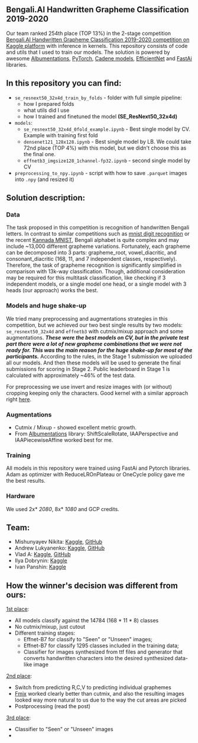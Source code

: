 ## Bengali.AI Handwritten Grapheme Classification 2019-2020

Our team ranked 254th place (TOP 13%) in the 2-stage competition [Bengali.AI Handwritten Grapheme Classification 2019-2020 competition on Kaggle platform](https://www.kaggle.com/c/bengaliai-cv19/leaderboard) with inference in kernels. This repository consists of code and utils that I used to train our models. The solution is powered by awesome [Albumentations](https://github.com/albu/albumentations), [PyTorch](https://pytorch.org), [Cadene models](https://github.com/Cadene/pretrained-models.pytorch), [EfficientNet](https://github.com/rwightman/pytorch-image-models) and [FastAi](https://docs.fast.ai/) libraries.

## In this repository you can find:
* `se_resnext50_32x4d_train_by_folds` - folder with full simple pipeline:
  * how I prepared folds
  * what utils did I use
  * how I trained and finetuned the model **(SE_ResNext50_32x4d)**
* `models`:
  * `se_resnext50_32x4d_0fold_example.ipynb` - Best single model by CV. Example with training first fold
  * `densenet121_128x128.ipynb` - Best single model by LB. We could take 72nd place (TOP 4%) with this model, but we didn't choose this as the final one.
  * `effnetb3_imgsize128_1channel-fp32.ipynb` - second single model by CV
* `preprocessing_to_npy.ipynb` - script with how to save `.parquet` images into `.npy` (and resized it)

## Solution description:

### Data
The task proposed in this competition is recognition of handwritten Bengali letters. In contrast to similar competitions such as [mnist digit recognition](https://www.kaggle.com/c/digit-recognizer) or the recent [Kannada MNIST](https://www.kaggle.com/c/Kannada-MNIST), Bengali alphabet is quite complex and may include ~13,000 different grapheme variations. Fortunately, each grapheme can be decomposed into 3 parts: grapheme_root, vowel_diacritic, and consonant_diacritic (168, 11, and 7 independent classes, respectively). Therefore, the task of grapheme recognition is significantly simplified in comparison with 13k-way classification. Though, additional consideration may be required for this multitask classification, like checking if 3 independent models, or a single model one head, or a single model with 3 heads (our approach) works the best.

### Models and huge shake-up
We tried many preprocessing and augmentations strategies in this competition, but we achieved our two best single results by two models: `se_resnext50_32x4d` and `effnetb3` with cutmix/mixup approach and some augmentations. ***These were the best models on CV, but in the private test part there were a lot of new grapheme combinations that we were not ready for. This was the main reason for the huge shake-up for most of the participants.*** According to the rules, in the Stage 1 submission we uploaded all our models. And then these models will be used to generate the final submissions for scoring in Stage 2. Public leaderboard in Stage 1 is calculated with approximately ~46% of the test data.

For preprocessing we use invert and resize images with (or without) cropping keeping only the characters.
Good kernel with a similar approach right [here](https://www.kaggle.com/iafoss/image-preprocessing-128x128).

### Augmentations
* Cutmix / Mixup - showed excellent metric growth.
* From [Albumentations](https://github.com/albu/albumentations) library: ShiftScaleRotate, IAAPerspective and IAAPiecewiseAffine worked best for me.

### Training
All models in this repository were trained using FastAi and Pytorch libraries. Adam as optimizer with ReduceLROnPlateau or OneCycle policy gave me the best results.

### Hardware
We used 2x* *2080*, 8x* *1080* and GCP credits.

## Team:
- Mishunyayev Nikita: [Kaggle](https://www.kaggle.com/mnikita), [GitHub](https://github.com/Mishunyayev-Nikita)
- Andrew Lukyanenko: [Kaggle](https://www.kaggle.com/artgor), [GitHub](https://github.com/Erlemar)
- Vlad A: [Kaggle](https://www.kaggle.com/valyukov), [GitHub](https://github.com/valyukov)
- Ilya Dobrynin: [Kaggle](https://www.kaggle.com/ilyadobrynin)
- Ivan Panshin: [Kaggle](https://www.kaggle.com/ivanpan)

## How the winner's decision was different from ours:
[1st place](https://www.kaggle.com/c/bengaliai-cv19/discussion/135984):
 * All models classify against the 14784 (168 * 11 * 8) classes
 * No cutmix/mixup, just cutout
 * Different training stages:
   * Effnet-B7 for classify to "Seen" or "Unseen" images;
   * Effnet-B7 for classify 1295 classes included in the training data;
   * Classifier for images synthesized from ttf files and generator that converts handwritten characters into the desired synthesized data-like image
   
[2nd place](https://www.kaggle.com/c/bengaliai-cv19/discussion/135966):
* Switch from predicting R,C,V to predicting individual graphemes
* [Fmix](https://arxiv.org/abs/2002.12047) worked clearly better than cutmix, and also the resulting images looked way more natural to us due to the way the cut areas are picked
* Postprocessing (read the post)

[3rd place](https://www.kaggle.com/c/bengaliai-cv19/discussion/135982):
* Сlassifier to "Seen" or "Unseen" images
* 
